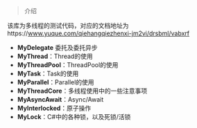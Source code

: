 > 介绍

该库为多线程的测试代码，对应的文档地址为https://www.yuque.com/qiehangqiezhenxi-jm2vi/drsbml/vabxrf

- **MyDelegate** 委托及委托异步
- **MyThread**：Thread的使用
- **MyThreadPool**：ThreadPool的使用
- **MyTask**：Task的使用
- **MyParallel**：Parallel的使用
- **MyThreadCore**：多线程使用中的一些注意事项
- **MyAsyncAwait**：Async/Await
- **MyInterlocked**：原子操作
- **MyLock**：C#中的各种锁，以及死锁/活锁
